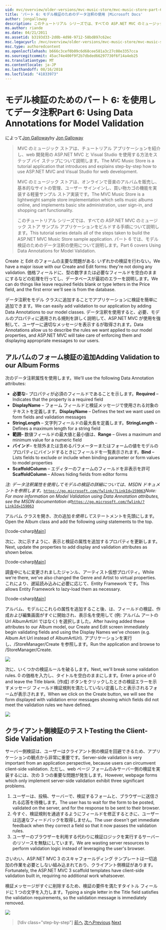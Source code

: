 ```yaml
---
uid: mvc/overview/older-versions/mvc-music-store/mvc-music-store-part-6
title: 'パート 6: モデル検証のためのデータ注釈の使用 |Microsoft Docs'
author: jongalloway
description: このチュートリアル シリーズでは、すべての ASP.NET MVC のミュージック ストア サンプル アプリケーションをビルドする手順について説明します。 パート 6 では、V のモデルのデータ注釈の使用について説明しています.
ms.author: riande
ms.date: 04/21/2011
ms.assetid: b3193d33-2d0b-4d98-9712-58bd897c62ec
msc.legacyurl: /mvc/overview/older-versions/mvc-music-store/mvc-music-store-part-6
msc.type: authoredcontent
ms.openlocfilehash: b666c3cef0b09c6d68cee581a3c27c08e3357cca
ms.sourcegitcommit: 45ac74e400f9f2b7dbded66297730f6f14a4eb25
ms.translationtype: MT
ms.contentlocale: ja-JP
ms.lasthandoff: 08/16/2018
ms.locfileid: "41833973"
---
```

<a name="part-6-using-data-annotations-for-model-validation"></a><span data-ttu-id="46f1e-104">モデル検証のためのパート 6: を使用してデータ注釈</span><span class="sxs-lookup"><span data-stu-id="46f1e-104">Part 6: Using Data Annotations for Model Validation</span></span>
====================
<span data-ttu-id="46f1e-105">によって[Jon Galloway](https://github.com/jongalloway)</span><span class="sxs-lookup"><span data-stu-id="46f1e-105">by [Jon Galloway](https://github.com/jongalloway)</span></span>

> <span data-ttu-id="46f1e-106">MVC のミュージック ストアは、チュートリアル アプリケーションを紹介し、web 開発用の ASP.NET MVC と Visual Studio を使用する方法をステップ バイ ステップについて説明します。</span><span class="sxs-lookup"><span data-stu-id="46f1e-106">The MVC Music Store is a tutorial application that introduces and explains step-by-step how to use ASP.NET MVC and Visual Studio for web development.</span></span>  
>   
> <span data-ttu-id="46f1e-107">MVC のミュージック ストアは、オンラインで音楽のアルバムを販売し、基本的なサイトの管理、ユーザー サインインし、買い物カゴの機能を実装する軽量サンプル ストア実装です。</span><span class="sxs-lookup"><span data-stu-id="46f1e-107">The MVC Music Store is a lightweight sample store implementation which sells music albums online, and implements basic site administration, user sign-in, and shopping cart functionality.</span></span>  
>   
> <span data-ttu-id="46f1e-108">このチュートリアル シリーズでは、すべての ASP.NET MVC のミュージック ストア サンプル アプリケーションをビルドする手順について説明します。</span><span class="sxs-lookup"><span data-stu-id="46f1e-108">This tutorial series details all of the steps taken to build the ASP.NET MVC Music Store sample application.</span></span> <span data-ttu-id="46f1e-109">パート 6 では、モデル検証のためのデータ注釈の使用について説明します。</span><span class="sxs-lookup"><span data-stu-id="46f1e-109">Part 6 covers Using Data Annotations for Model Validation.</span></span>


<span data-ttu-id="46f1e-110">Create と Edit のフォームの主要な問題がある: いずれかの検証を行わない。</span><span class="sxs-lookup"><span data-stu-id="46f1e-110">We have a major issue with our Create and Edit forms: they're not doing any validation.</span></span> <span data-ttu-id="46f1e-111">価格フィールドに、型の数字または必要なフィールドを空白のままにするなどの処理を行ってし、データベースが最初のエラーを説明します。</span><span class="sxs-lookup"><span data-stu-id="46f1e-111">We can do things like leave required fields blank or type letters in the Price field, and the first error we'll see is from the database.</span></span>

<span data-ttu-id="46f1e-112">データ注釈をモデル クラスに追加することでアプリケーションに検証を簡単に追加できます。</span><span class="sxs-lookup"><span data-stu-id="46f1e-112">We can easily add validation to our application by adding Data Annotations to our model classes.</span></span> <span data-ttu-id="46f1e-113">データ注釈を使用すると、必要、モデルのプロパティに適用される規則を詳しく説明して、ASP.NET MVC が使用を強制して、ユーザーに適切なメッセージを表示するが取得されます。</span><span class="sxs-lookup"><span data-stu-id="46f1e-113">Data Annotations allow us to describe the rules we want applied to our model properties, and ASP.NET MVC will take care of enforcing them and displaying appropriate messages to our users.</span></span>

## <a name="adding-validation-to-our-album-forms"></a><span data-ttu-id="46f1e-114">アルバムのフォーム検証の追加</span><span class="sxs-lookup"><span data-stu-id="46f1e-114">Adding Validation to our Album Forms</span></span>

<span data-ttu-id="46f1e-115">次のデータ注釈属性を使用します。</span><span class="sxs-lookup"><span data-stu-id="46f1e-115">We'll use the following Data Annotation attributes:</span></span>

- <span data-ttu-id="46f1e-116">**必要な**– プロパティが必須のフィールドであることを示します。</span><span class="sxs-lookup"><span data-stu-id="46f1e-116">**Required** – Indicates that the property is a required field</span></span>
- <span data-ttu-id="46f1e-117">**DisplayName** – フォーム フィールドと検証メッセージで使用される対象のテキストを定義します。</span><span class="sxs-lookup"><span data-stu-id="46f1e-117">**DisplayName** – Defines the text we want used on form fields and validation messages</span></span>
- <span data-ttu-id="46f1e-118">**StringLength** – 文字列フィールドの最大長を定義します。</span><span class="sxs-lookup"><span data-stu-id="46f1e-118">**StringLength** – Defines a maximum length for a string field</span></span>
- <span data-ttu-id="46f1e-119">**範囲**– 数値フィールドの最大値と最小値は、</span><span class="sxs-lookup"><span data-stu-id="46f1e-119">**Range** – Gives a maximum and minimum value for a numeric field</span></span>
- <span data-ttu-id="46f1e-120">**バインド**– を除外または含めるパラメーターまたはフォームの値をモデルのプロパティにバインドするときにフィールドを一覧表示されます。</span><span class="sxs-lookup"><span data-stu-id="46f1e-120">**Bind** – Lists fields to exclude or include when binding parameter or form values to model properties</span></span>
- <span data-ttu-id="46f1e-121">**ScaffoldColumn** – エディターのフォームのフィールドを非表示を許可</span><span class="sxs-lookup"><span data-stu-id="46f1e-121">**ScaffoldColumn** – Allows hiding fields from editor forms</span></span>

<span data-ttu-id="46f1e-122">*注: データ注釈属性を使用してモデルの検証の詳細については、MSDN ドキュメントを参照します。*[`https://go.microsoft.com/fwlink/?LinkId=159063`](https://go.microsoft.com/fwlink/?LinkId=159063)</span><span class="sxs-lookup"><span data-stu-id="46f1e-122">*Note: For more information on Model Validation using Data Annotation attributes, see the MSDN documentation at*[`https://go.microsoft.com/fwlink/?LinkId=159063`](https://go.microsoft.com/fwlink/?LinkId=159063)</span></span>

<span data-ttu-id="46f1e-123">アルバム クラスを開き、次の追加*を使用して*ステートメントを先頭にします。</span><span class="sxs-lookup"><span data-stu-id="46f1e-123">Open the Album class and add the following *using* statements to the top.</span></span>

[!code-csharp[Main](mvc-music-store-part-6/samples/sample1.cs)]

<span data-ttu-id="46f1e-124">次に、次に示すように、表示と検証の属性を追加するプロパティを更新します。</span><span class="sxs-lookup"><span data-stu-id="46f1e-124">Next, update the properties to add display and validation attributes as shown below.</span></span>

[!code-csharp[Main](mvc-music-store-part-6/samples/sample2.cs)]

<span data-ttu-id="46f1e-125">調査中にもに変更されましたジャンル、アーティスト仮想プロパティ。</span><span class="sxs-lookup"><span data-stu-id="46f1e-125">While we're there, we've also changed the Genre and Artist to virtual properties.</span></span> <span data-ttu-id="46f1e-126">これにより、遅延読み込みに必要に応じて、Entity Framework です。</span><span class="sxs-lookup"><span data-stu-id="46f1e-126">This allows Entity Framework to lazy-load them as necessary.</span></span>

[!code-csharp[Main](mvc-music-store-part-6/samples/sample3.cs)]

<span data-ttu-id="46f1e-127">アルバム、モデルにこれらの属性を追加すること後、は、フィールドの検証、作成および編集画面がすぐに開始され、表示名を使用して (例: アルバム アートの Url AlbumArtUrl ではなく) を選択しました。</span><span class="sxs-lookup"><span data-stu-id="46f1e-127">After having added these attributes to our Album model, our Create and Edit screen immediately begin validating fields and using the Display Names we've chosen (e.g. Album Art Url instead of AlbumArtUrl).</span></span> <span data-ttu-id="46f1e-128">アプリケーションを実行し、/StoreManager/Create を参照します。</span><span class="sxs-lookup"><span data-stu-id="46f1e-128">Run the application and browse to /StoreManager/Create.</span></span>

![](mvc-music-store-part-6/_static/image1.png)

<span data-ttu-id="46f1e-129">次に、いくつかの検証ルールを破るします。</span><span class="sxs-lookup"><span data-stu-id="46f1e-129">Next, we'll break some validation rules.</span></span> <span data-ttu-id="46f1e-130">0 の価格を入力し、タイトルを空白のままにします。</span><span class="sxs-lookup"><span data-stu-id="46f1e-130">Enter a price of 0 and leave the Title blank.</span></span> <span data-ttu-id="46f1e-131">[作成] ボタンをクリックしたときの検証エラーを示すメッセージ フィールド検証規則を満たしていない定義したと表示されるフォームが表示されます。</span><span class="sxs-lookup"><span data-stu-id="46f1e-131">When we click on the Create button, we will see the form displayed with validation error messages showing which fields did not meet the validation rules we have defined.</span></span>

![](mvc-music-store-part-6/_static/image2.png)

## <a name="testing-the-client-side-validation"></a><span data-ttu-id="46f1e-132">クライアント側検証のテスト</span><span class="sxs-lookup"><span data-stu-id="46f1e-132">Testing the Client-Side Validation</span></span>

<span data-ttu-id="46f1e-133">サーバー側検証は、ユーザーはクライアント側の検証を回避できるため、アプリケーションの観点から非常に重要です。</span><span class="sxs-lookup"><span data-stu-id="46f1e-133">Server-side validation is very important from an application perspective, because users can circumvent client-side validation.</span></span> <span data-ttu-id="46f1e-134">ただし、web ページ フォームのみサーバー側の検証を実装するには、次の 3 つの重要な問題が発生します。</span><span class="sxs-lookup"><span data-stu-id="46f1e-134">However, webpage forms which only implement server-side validation exhibit three significant problems.</span></span>

1. <span data-ttu-id="46f1e-135">ユーザーは、投稿、サーバーで、検証するフォームと、ブラウザーに送信される応答を待機します。</span><span class="sxs-lookup"><span data-stu-id="46f1e-135">The user has to wait for the form to be posted, validated on the server, and for the response to be sent to their browser.</span></span>
2. <span data-ttu-id="46f1e-136">今すぐ、検証規則を通過するようにフィールドを修正するときに、ユーザーは迅速なフィードバックを取得しません。</span><span class="sxs-lookup"><span data-stu-id="46f1e-136">The user doesn't get immediate feedback when they correct a field so that it now passes the validation rules.</span></span>
3. <span data-ttu-id="46f1e-137">ユーザーのブラウザーを利用する代わりに検証ロジックを実行するサーバーのリソースを無駄にしています。</span><span class="sxs-lookup"><span data-stu-id="46f1e-137">We are wasting server resources to perform validation logic instead of leveraging the user's browser.</span></span>

<span data-ttu-id="46f1e-138">さいわい、ASP.NET MVC 3 のスキャフォールディング テンプレートは一切追加の作業を必要としない組み込まれており、クライアント側検証があります。</span><span class="sxs-lookup"><span data-stu-id="46f1e-138">Fortunately, the ASP.NET MVC 3 scaffold templates have client-side validation built in, requiring no additional work whatsoever.</span></span>

<span data-ttu-id="46f1e-139">検証メッセージがすぐに削除するため、検証の要件を満たすタイトル フィールドに 1 つの文字を入力します。</span><span class="sxs-lookup"><span data-stu-id="46f1e-139">Typing a single letter in the Title field satisfies the validation requirements, so the validation message is immediately removed.</span></span>

![](mvc-music-store-part-6/_static/image3.png)


> [!div class="step-by-step"]
> <span data-ttu-id="46f1e-140">[前へ](mvc-music-store-part-5.md)
> [次へ](mvc-music-store-part-7.md)</span><span class="sxs-lookup"><span data-stu-id="46f1e-140">[Previous](mvc-music-store-part-5.md)
[Next](mvc-music-store-part-7.md)</span></span>
